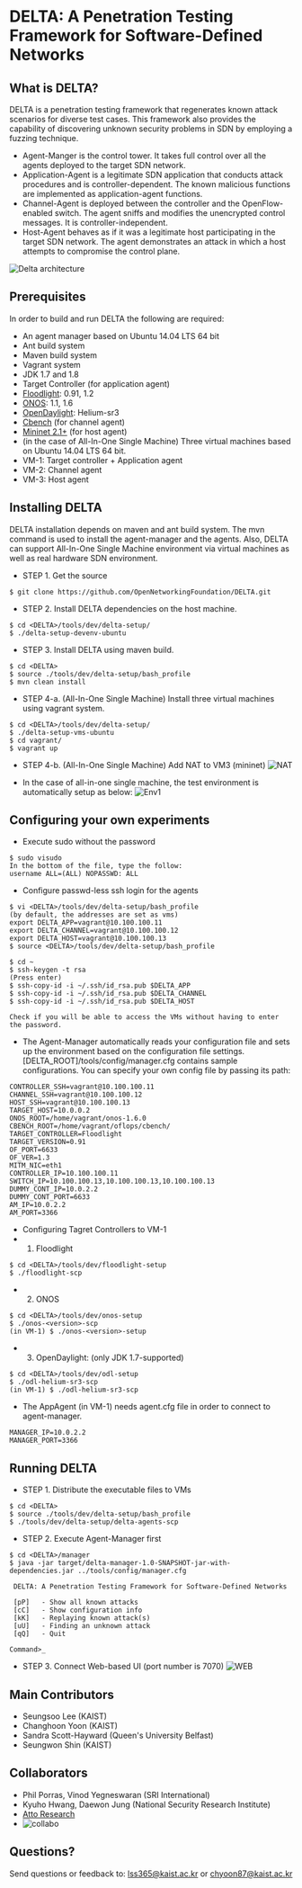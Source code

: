 # DELTA: A Penetration Testing Framework for Software-Defined Networks

## What is DELTA?
DELTA is a penetration testing framework that regenerates known attack scenarios for diverse test cases. This framework also provides the capability of discovering unknown security problems in SDN by employing a fuzzing technique.

+ Agent-Manger is the control tower. It takes full control over all the agents deployed to the target SDN network.
+ Application-Agent is a legitimate SDN application that conducts attack procedures and is controller-dependent. The known malicious functions are implemented as application-agent functions.
+ Channel-Agent is deployed between the controller and the OpenFlow-enabled switch. The agent sniffs and modifies the unencrypted control messages. It is controller-independent.
+ Host-Agent behaves as if it was a legitimate host participating in the target SDN network. The agent demonstrates an attack in which a host attempts to compromise the control plane.

![Delta architecture](http://143.248.53.145/research/arch.png)

## Prerequisites
In order to build and run DELTA the following are required:
+ An agent manager based on Ubuntu 14.04 LTS 64 bit
 + Ant build system
 + Maven build system
 + Vagrant system
 + JDK 1.7 and 1.8
+ Target Controller (for application agent)
 + [Floodlight](http://www.projectfloodlight.org/download/): 0.91, 1.2
 + [ONOS](https://wiki.onosproject.org/display/ONOS/Downloads): 1.1, 1.6
 + [OpenDaylight](https://www.opendaylight.org/downloads): Helium-sr3
+ [Cbench](https://floodlight.atlassian.net/wiki/display/floodlightcontroller/Cbench) (for channel agent)
+ [Mininet 2.1+](http://mininet.org/download/) (for host agent)
+ (in the case of All-In-One Single Machine) Three virtual machines based on Ubuntu 14.04 LTS 64 bit.
 + VM-1: Target controller + Application agent
 + VM-2: Channel agent
 + VM-3: Host agent

## Installing DELTA
DELTA installation depends on maven and ant build system. The mvn command is used to install the agent-manager and the agents. Also, DELTA can support All-In-One Single Machine environment via virtual machines as well as real hardware SDN environment.

+ STEP 1. Get the source

```
$ git clone https://github.com/OpenNetworkingFoundation/DELTA.git
```

+ STEP 2. Install DELTA dependencies on the host machine.

```
$ cd <DELTA>/tools/dev/delta-setup/
$ ./delta-setup-devenv-ubuntu
```

+ STEP 3. Install DELTA using maven build.

```
$ cd <DELTA>
$ source ./tools/dev/delta-setup/bash_profile
$ mvn clean install
```

+ STEP 4-a. (All-In-One Single Machine) Install three virtual machines using vagrant system. 

```
$ cd <DELTA>/tools/dev/delta-setup/
$ ./delta-setup-vms-ubuntu
$ cd vagrant/
$ vagrant up
```

+ STEP 4-b. (All-In-One Single Machine) Add NAT to VM3 (mininet)
![NAT](http://143.248.53.145/research/nat1.png)


+ In the case of all-in-one single machine, the test environment is automatically setup as below:
![Env1](http://143.248.53.145/research/env_v1.png)


## Configuring your own experiments
+ Execute sudo without the password
```
$ sudo visudo
In the bottom of the file, type the follow:
username ALL=(ALL) NOPASSWD: ALL
```
+ Configure passwd-less ssh login for the agents

```
$ vi <DELTA>/tools/dev/delta-setup/bash_profile
(by default, the addresses are set as vms)
export DELTA_APP=vagrant@10.100.100.11
export DELTA_CHANNEL=vagrant@10.100.100.12
export DELTA_HOST=vagrant@10.100.100.13
$ source <DELTA>/tools/dev/delta-setup/bash_profile

$ cd ~
$ ssh-keygen -t rsa
(Press enter)
$ ssh-copy-id -i ~/.ssh/id_rsa.pub $DELTA_APP
$ ssh-copy-id -i ~/.ssh/id_rsa.pub $DELTA_CHANNEL
$ ssh-copy-id -i ~/.ssh/id_rsa.pub $DELTA_HOST

Check if you will be able to access the VMs without having to enter the password.
```

+ The Agent-Manager automatically reads your configuration file and sets up the environment based on the configuration file settings. [DELTA_ROOT]/tools/config/manager.cfg contains sample configurations. You can specify your own config file by passing its path:
```
CONTROLLER_SSH=vagrant@10.100.100.11
CHANNEL_SSH=vagrant@10.100.100.12
HOST_SSH=vagrant@10.100.100.13
TARGET_HOST=10.0.0.2
ONOS_ROOT=/home/vagrant/onos-1.6.0
CBENCH_ROOT=/home/vagrant/oflops/cbench/
TARGET_CONTROLLER=Floodlight
TARGET_VERSION=0.91
OF_PORT=6633
OF_VER=1.3
MITM_NIC=eth1
CONTROLLER_IP=10.100.100.11
SWITCH_IP=10.100.100.13,10.100.100.13,10.100.100.13
DUMMY_CONT_IP=10.0.2.2
DUMMY_CONT_PORT=6633
AM_IP=10.0.2.2
AM_PORT=3366
```
+ Configuring Tagret Controllers to VM-1
+ 1) Floodlight
```
$ cd <DELTA>/tools/dev/floodlight-setup
$ ./floodlight-scp
```
 + 2) ONOS
```
$ cd <DELTA>/tools/dev/onos-setup
$ ./onos-<version>-scp
(in VM-1) $ ./onos-<version>-setup
```
+ 3) OpenDaylight: (only JDK 1.7-supported)
```
$ cd <DELTA>/tools/dev/odl-setup
$ ./odl-helium-sr3-scp
(in VM-1) $ ./odl-helium-sr3-scp
```
+ The AppAgent (in VM-1) needs agent.cfg file in order to connect to agent-manager.
```
MANAGER_IP=10.0.2.2
MANAGER_PORT=3366
```

## Running DELTA
+ STEP 1. Distribute the executable files to VMs

```
$ cd <DELTA>
$ source ./tools/dev/delta-setup/bash_profile
$ ./tools/dev/delta-setup/delta-agents-scp
```


+ STEP 2. Execute Agent-Manager first
```
$ cd <DELTA>/manager
$ java -jar target/delta-manager-1.0-SNAPSHOT-jar-with-dependencies.jar ../tools/config/manager.cfg

 DELTA: A Penetration Testing Framework for Software-Defined Networks

 [pP]	- Show all known attacks
 [cC]	- Show configuration info
 [kK]	- Replaying known attack(s)
 [uU]	- Finding an unknown attack
 [qQ]	- Quit

Command>_
```

+ STEP 3. Connect Web-based UI (port number is 7070)
![WEB](http://143.248.53.145/research/webui3.png)


## Main Contributors
+ Seungsoo Lee (KAIST)
+ Changhoon Yoon (KAIST)
+ Sandra Scott-Hayward (Queen's University Belfast)
+ Seungwon Shin (KAIST)

## Collaborators
+ Phil Porras, Vinod Yegneswaran (SRI International) 
+ Kyuho Hwang, Daewon Jung (National Security Research Institute)
+ [Atto Research](http://www.atto-research.com/index.php/en/home/)
+ ![collabo](http://143.248.53.145/research/collabo2.png)


## Questions?
Send questions or feedback to: lss365@kaist.ac.kr or chyoon87@kaist.ac.kr
